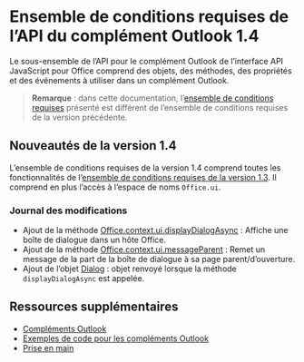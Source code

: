 # <a name="outlook-add-in-api-requirement-set-14"></a>Ensemble de conditions requises de l’API du complément Outlook 1.4

Le sous-ensemble de l’API pour le complément Outlook de l’interface API JavaScript pour Office comprend des objets, des méthodes, des propriétés et des événements à utiliser dans un complément Outlook.

> **Remarque** : dans cette documentation, l’[ensemble de conditions requises](../tutorial-api-requirement-sets.md) présenté est différent de l’ensemble de conditions requises de la version précédente.

## <a name="whats-new-in-14"></a>Nouveautés de la version 1.4

L’ensemble de conditions requises de la version 1.4 comprend toutes les fonctionnalités de l’[ensemble de conditions requises de la version 1.3](../1.3/index.md). Il comprend en plus l’accès à l’espace de noms `Office.ui`.

### <a name="change-log"></a>Journal des modifications

- Ajout de la méthode [Office.context.ui.displayDialogAsync](../../shared/officeui.displaydialogasync.md) : Affiche une boîte de dialogue dans un hôte Office.
- Ajout de la méthode [Office.context.ui.messageParent](../../shared/officeui.messageparent.md) : Remet un message de la part de la boîte de dialogue à sa page parent/d’ouverture.
- Ajout de l’objet [Dialog](../../shared/officeui.dialog.md) : objet renvoyé lorsque la méthode `displayDialogAsync` est appelée.

## <a name="additional-resources"></a>Ressources supplémentaires

- [Compléments Outlook](../../../docs/outlook/outlook-add-ins.md)
- [Exemples de code pour les compléments Outlook](https://dev.outlook.com/MailAppsGettingStarted/Samples)
- [Prise en main](https://dev.outlook.com/MailAppsGettingStarted/GetStarted)
